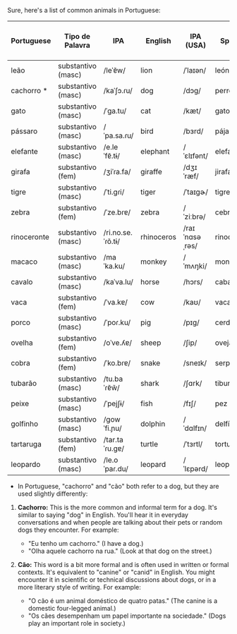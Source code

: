 Sure, here's a list of common animals in Portuguese:

| Portuguese    | Tipo de Palavra  | IPA            | English    | IPA (USA) | Spanish       | Spanish IPA (Latin America) | No. |
|---------------|------------------|----------------|------------|-----------|---------------|---------------------------|-----|
| leão          | substantivo (masc) | /leˈɐ̃w/       | lion       | /ˈlaɪən/  | león          | /leˈon/                    |     |
| cachorro *    | substantivo (masc) | /kaˈʃɔ.ɾu/    | dog        | /dɔɡ/     | perro         | /ˈpero/                    |     |
| gato          | substantivo (masc) | /ˈɡa.tu/       | cat        | /kæt/     | gato          | /ˈɡato/                    |     |
| pássaro       | substantivo (masc) | /ˈpa.sa.ɾu/    | bird       | /bɜrd/    | pájaro        | /ˈpaxaɾo/                  |     |
| elefante      | substantivo (masc) | /e.leˈfɐ̃.tɨ/ | elephant   | /ˈɛlɪfənt/| elefante      | /eleˈfante/                |     |
| girafa        | substantivo (fem)  | /ʒiˈɾa.fa/     | giraffe    | /dʒɪˈræf/ | jirafa        | /xiˈɾafa/                  |     |
| tigre         | substantivo (masc) | /ˈti.ɡɾi/      | tiger      | /ˈtaɪɡɚ/  | tigre         | /ˈtiɡɾe/                   |     |
| zebra         | substantivo (fem)  | /ˈze.bɾɐ/      | zebra      | /ˈziːbrə/ | cebra         | /ˈsebɾa/                   |     |
| rinoceronte   | substantivo (masc) | /ri.no.se.ˈɾõ.tɨ/ | rhinoceros | /raɪˈnɑsəˌrəs/ | rinoceronte   | /rinoseˈɾonte/             |     |
| macaco        | substantivo (masc) | /maˈka.ku/     | monkey     | /ˈmʌŋki/  | mono          | /ˈmono/                    |     |
| cavalo        | substantivo (masc) | /kaˈva.lu/     | horse      | /hɔrs/    | caballo       | /kaˈbaʎo/                  |     |
| vaca          | substantivo (fem)  | /ˈva.kɐ/       | cow        | /kaʊ/     | vaca          | /ˈbaka/                    |     |
| porco         | substantivo (masc) | /ˈpoɾ.ku/      | pig        | /pɪɡ/     | cerdo         | /ˈseɾdo/                    |     |
| ovelha        | substantivo (fem)  | /oˈve.ʎɐ/      | sheep      | /ʃip/     | oveja         | /oˈβexa/                   |     |
| cobra         | substantivo (fem)  | /ˈko.bɾɐ/      | snake      | /sneɪk/   | serpiente     | /serˈpjente/               |     |
| tubarão       | substantivo (masc) | /tu.baˈɾɐ̃w̃/  | shark      | /ʃɑrk/    | tiburón       | /tiβuˈɾon/                 |     |
| peixe         | substantivo (masc) | /ˈpejʃɨ/       | fish       | /fɪʃ/     | pez           | /pes/                      |     |
| golfinho      | substantivo (masc) | /ɡowˈfi.ɲu/   | dolphin    | /ˈdɑlfɪn/ | delfín        | /delˈfin/                  |     |
| tartaruga     | substantivo (fem)  | /tar.taˈɾu.ɡɐ/ | turtle     | /ˈtɜrtl/  | tortuga       | /torˈtuɣa/                 |     |
| leopardo      | substantivo (masc) | /le.oˈpaɾ.du/  | leopard    | /ˈlɛpərd/ | leopardo      | /leoˈpaɾðo/                |     |


* In Portuguese, "cachorro" and "cão" both refer to a dog, but they are used slightly differently:

1. **Cachorro:** This is the more common and informal term for a dog. It's similar to saying "dog" in English. You'll hear it in everyday conversations and when people are talking about their pets or random dogs they encounter. For example:
   - "Eu tenho um cachorro." (I have a dog.)
   - "Olha aquele cachorro na rua." (Look at that dog on the street.)

2. **Cão:** This word is a bit more formal and is often used in written or formal contexts. It's equivalent to "canine" or "canid" in English. You might encounter it in scientific or technical discussions about dogs, or in a more literary style of writing. For example:
   - "O cão é um animal doméstico de quatro patas." (The canine is a domestic four-legged animal.)
   - "Os cães desempenham um papel importante na sociedade." (Dogs play an important role in society.)
